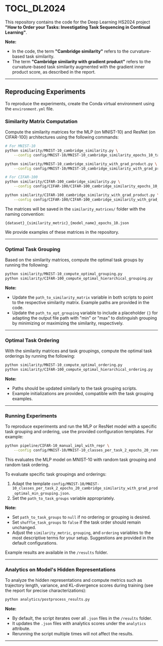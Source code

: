 # TOCL_DL2024

This repository contains the code for the Deep Learning HS2024 project **"How to Order your Tasks: Investigating Task Sequencing in Continual Learning"**.

**Note:**
- In the code, the term **"Cambridge similarity"** refers to the curvature-based task similarity.
- The term **"Cambridge similarity with gradient product"** refers to the curvature-based task similarity augmented with the gradient inner product score, as described in the report.

---

## Reproducing Experiments

To reproduce the experiments, create the Conda virtual environment using the `environment.yml` file.

### Similarity Matrix Computation

Compute the similarity matrices for the MLP (on MNIST-10) and ResNet (on CIFAR-100) architectures using the following commands:

```bash
# For MNIST-10
python similarity/MNIST-10_cambridge_similarity.py \
    --config config/MNIST-10/MNIST-10_cambridge_similarity_epochs_10_task_aware_simpleMLP.json

python similarity/MNIST-10_cambridge_similarity_with_grad_product.py \
    --config config/MNIST-10/MNIST-10_cambridge_similarity_with_grad_product_epochs_10_task_aware_simpleMLP.json

# For CIFAR-100
python similarity/CIFAR-100_cambridge_similarity.py \
    --config config/CIFAR-100/CIFAR-100_cambridge_similarity_epochs_10_task_aware_resnet.json

python similarity/CIFAR-100_cambridge_similarity_with_grad_product.py \
    --config config/CIFAR-100/CIFAR-100_cambridge_similarity_with_grad_product_epochs_10_task_aware_resnet.json
```

The matrices will be saved in the `similarity_matrices/` folder with the naming convention:

```
{dataset}_{similarity_metric}_{model_name}_epochs_10.json
```

We provide examples of these matrices in the repository.

---

### Optimal Task Grouping

Based on the similarity matrices, compute the optimal task groups by running the following:

```bash
python similarity/MNIST-10_compute_optimal_grouping.py
python similarity/CIFAR-100_compute_optimal_hierarchical_grouping.py
```

**Note:**
- Update the `path_to_similarity_matrix` variable in both scripts to point to the respective similarity matrix. Example paths are provided in the code.
- Update the `path_to_opt_grouping` variable to include a placeholder `{}` for adapting the output file path with "min" or "max" to distinguish grouping by minimizing or maximizing the similarity, respectively.

---

### Optimal Task Ordering

With the similarity matrices and task groupings, compute the optimal task orderings by running the following:

```bash
python similarity/MNIST-10_compute_optimal_ordering.py
python similarity/CIFAR-100_compute_optimal_hierarchical_ordering.py
```

**Note:**
- Paths should be updated similarly to the task grouping scripts.
- Example initializations are provided, compatible with the task grouping examples.

---

### Running Experiments

To reproduce experiments and run the MLP or ResNet model with a specific task grouping and ordering, use the provided configuration templates. For example:

```bash
python pipeline/CIFAR-10_manual_impl_with_repr \
    --config config/MNIST-10/MNIST-10_classes_per_task_2_epochs_20_random_grouping.json
```

This evaluates the MLP model on MNIST-10 with random task grouping and random task ordering.

To evaluate specific task groupings and orderings:
1. Adapt the template `config/MNIST-10/MNIST-10_classes_per_task_2_epochs_20_cambridge_similarity_with_grad_prod_optimal_min_grouping.json`.
2. Set the `path_to_task_groups` variable appropriately.

**Note:**
- Set `path_to_task_groups` to `null` if no ordering or grouping is desired.
- Set `shuffle_task_groups` to `false` if the task order should remain unchanged.
- Adjust the `similarity_metric`, `grouping`, and `ordering` variables to the most descriptive terms for your setup. Suggestions are provided in the default configurations.

Example results are available in the `/results` folder.

---

### Analytics on Model's Hidden Representations

To analyze the hidden representations and compute metrics such as trajectory length, variance, and KL-divergence scores during training (see the report for precise characterizations):

```bash
python analytics/postprocess_results.py
```

**Note:**
- By default, the script iterates over all `.json` files in the `/results` folder.
- It updates the `.json` files with analytics scores under the `analytics` attribute.
- Rerunning the script multiple times will not affect the results.

---
